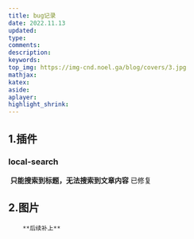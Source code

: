 ```yaml
---
title: bug记录
date: 2022.11.13
updated:
type: 
comments:
description:
keywords:
top_img: https://img-cnd.noel.ga/blog/covers/3.jpg
mathjax:
katex:
aside:
aplayer:
highlight_shrink:
---
```


## 1.插件

### 	local-search

​			**只能搜索到标题，无法搜索到文章内容** 已修复
## 2.图片
        **后续补上**